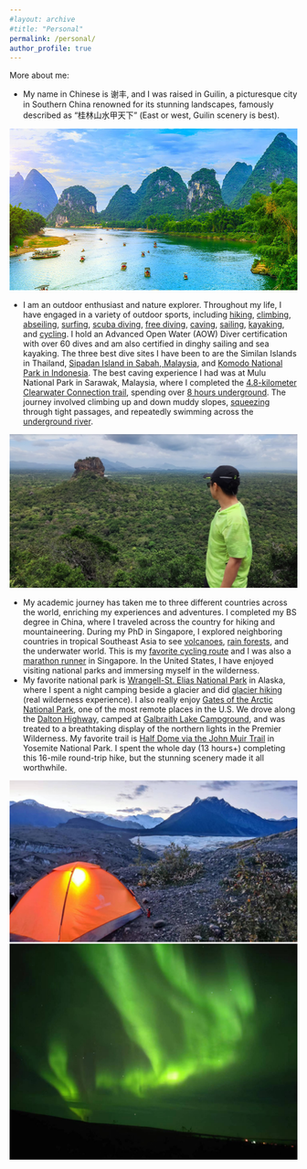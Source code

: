 ```yaml
---
#layout: archive
#title: "Personal"
permalink: /personal/
author_profile: true
---
```

More about me:

- My name in Chinese is 谢丰, and I was raised in Guilin, a picturesque city in Southern China renowned for its stunning landscapes, famously described as “桂林山水甲天下” (East or west, Guilin scenery is best).
<img src='/images/1.jpg'>

- I am an outdoor enthusiast and nature explorer. Throughout my life, I have engaged in a variety of outdoor sports, including [hiking](https://fengx13.github.io/images/more_images/hiking.jpg), [climbing](https://fengx13.github.io/images/more_images/climb.jpg), [abseiling](https://fengx13.github.io/images/more_images/abs.jpg), [surfing](https://fengx13.github.io/images/more_images/surf.jpg), [scuba diving](https://fengx13.github.io/images/more_images/diving.jpg), [free diving](https://fengx13.github.io/images/more_images/freediving.jpg), [caving](https://fengx13.github.io/images/more_images/caving.jpg), [sailing](https://fengx13.github.io/images/more_images/sailing1.jpg), [kayaking](https://fengx13.github.io/images/more_images/kayak2.jpg), and [cycling](https://fengx13.github.io/images/more_images/cycling.jpg). I hold an Advanced Open Water (AOW) Diver certification with over 60 dives and am also certified in dinghy sailing and sea kayaking. The three best dive sites I have been to are the Similan Islands in Thailand, [Sipadan Island in Sabah, Malaysia](https://fengx13.github.io/images/more_images/sipadan.jpg), and [Komodo National Park in Indonesia](https://fengx13.github.io/images/more_images/komodo.jpg). The best caving experience I had was at Mulu National Park in Sarawak, Malaysia, where I completed the [4.8-kilometer Clearwater Connection trail](https://www.tripadvisor.com/Attraction_Review-g1483707-d8471001-Reviews-Clearwater_Connection-Gunung_Mulu_National_Park_Sarawak.html), spending over [8 hours underground](https://fengx13.github.io/images/more_images/caving.mp4). The journey involved climbing up and down muddy slopes, [squeezing](https://fengx13.github.io/images/more_images/clearwater2.jpg) through tight passages, and repeatedly swimming across the [underground river](https://fengx13.github.io/images/more_images/clearwater.jpg).
<img src='/images/3.jpg'>

- My academic journey has taken me to three different countries across the world, enriching my experiences and adventures. I completed my BS degree in China, where I traveled across the country for hiking and mountaineering. During my PhD in Singapore, I explored neighboring countries in tropical Southeast Asia to see [volcanoes](https://fengx13.github.io/images/more_images/volcano.jpg), [rain forests](https://fengx13.github.io/images/more_images/rainforest.jpg), and the underwater world. This is my [favorite cycling route](https://fengx13.github.io/images/more_images/bestcycle.jpg) and I was also a [marathon runner](https://fengx13.github.io/images/more_images/singaporerun.jpg) in Singapore. In the United States, I have enjoyed visiting national parks and immersing myself in the wilderness.
- My favorite national park is [Wrangell-St. Elias National Park](https://www.nps.gov/wrst/index.htm) in Alaska, where I spent a night camping beside a glacier and did [glacier hiking](https://fengx13.github.io/images/more_images/glacier.jpg) (real wilderness experience). I also really enjoy [Gates of the Arctic National Park](https://www.nps.gov/gaar/index.htm), one of the most remote places in the U.S. We drove along the [Dalton Highway](https://www.alaska.org/guide/dalton-highway), camped at [Galbraith Lake Campground](https://www.blm.gov/visit/galbraith-lake-campground), and was treated to a breathtaking display of the northern lights in the Premier Wilderness. My favorite trail is [Half Dome via the John Muir Trail](https://www.nps.gov/yose/planyourvisit/halfdome.htm) in Yosemite National Park. I spent the whole day (13 hours+) completing this 16-mile round-trip hike, but the stunning scenery made it all worthwhile.
<img src='/images/6.jpg'>
<img src='/images/8.jpg'>

<script type='text/javascript' id='clustrmaps' src='//cdn.clustrmaps.com/map_v2.js?cl=ffffff&w=80&t=n&d=8PlY_7aesNgD_BkoJYSaIC25wStG8FRgfaFYbLuCWls&co=ffffff&cmo=ffffff&cmn=ffffff&ct=ffffff'></script>
